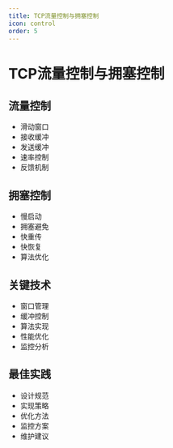 ```yaml
---
title: TCP流量控制与拥塞控制
icon: control
order: 5
---
```


# TCP流量控制与拥塞控制

## 流量控制
- 滑动窗口
- 接收缓冲
- 发送缓冲
- 速率控制
- 反馈机制

## 拥塞控制
- 慢启动
- 拥塞避免
- 快重传
- 快恢复
- 算法优化

## 关键技术
- 窗口管理
- 缓冲控制
- 算法实现
- 性能优化
- 监控分析

## 最佳实践
- 设计规范
- 实现策略
- 优化方法
- 监控方案
- 维护建议
